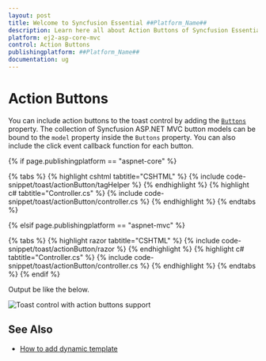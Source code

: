 ```yaml
---
layout: post
title: Welcome to Syncfusion Essential ##Platform_Name##
description: Learn here all about Action Buttons of Syncfusion Essential ##Platform_Name## widgets based on HTML5 and jQuery.
platform: ej2-asp-core-mvc
control: Action Buttons
publishingplatform: ##Platform_Name##
documentation: ug
---
```



# Action Buttons

You can include action buttons to the toast control by adding the [`Buttons`](https://help.syncfusion.com/cr/aspnetcore-js2/Syncfusion.EJ2.Notifications.Toast.html#Syncfusion_EJ2_Notifications_Toast_Buttons) property. The collection of Syncfusion ASP.NET MVC button models can be bound to the `model` property inside the `Buttons` property. You can also include the click event callback function for each button.

{% if page.publishingplatform == "aspnet-core" %}

{% tabs %}
{% highlight cshtml tabtitle="CSHTML" %}
{% include code-snippet/toast/actionButton/tagHelper %}
{% endhighlight %}
{% highlight c# tabtitle="Controller.cs" %}
{% include code-snippet/toast/actionButton/controller.cs %}
{% endhighlight %}
{% endtabs %}

{% elsif page.publishingplatform == "aspnet-mvc" %}

{% tabs %}
{% highlight razor tabtitle="CSHTML" %}
{% include code-snippet/toast/actionButton/razor %}
{% endhighlight %}
{% highlight c# tabtitle="Controller.cs" %}
{% include code-snippet/toast/actionButton/controller.cs %}
{% endhighlight %}
{% endtabs %}
{% endif %}



Output be like the below.

![Toast control with action buttons support](./images/toast-action.PNG)

## See Also

* [How to add dynamic template](./how-to/add-dynamic-template/)